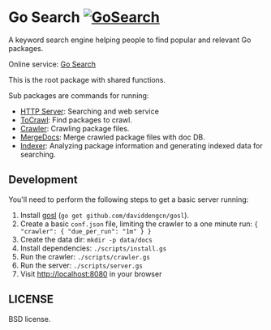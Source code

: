 Go Search [![GoSearch](http://go-search.org/badge?id=github.com%2Fdaviddengcn%2Fgcse)](http://go-search.org/view?id=github.com%2Fdaviddengcn%2Fgcse)
=========

A keyword search engine helping people to find popular and relevant Go packages.

Online service: [Go Search](http://go-search.org/)

This is the root package with shared functions.

Sub packages are commands for running:

* [HTTP Server](http://github.com/daviddengcn/gcse/server): Searching and web service
* [ToCrawl](http://github.com/daviddengcn/gcse/tocrawl): Find packages to crawl.
* [Crawler](http://github.com/daviddengcn/gcse/crawler): Crawling package files.
* [MergeDocs](http://github.com/daviddengcn/gcse/mergedocs): Merge crawled package files with doc DB.
* [Indexer](http://github.com/daviddengcn/gcse/indexer): Analyzing package information and generating indexed data for searching.

Development
-----------

You'll need to perform the following steps to get a basic server running:

  1. Install [gosl](https://github.com/daviddengcn/gosl) (`go get github.com/daviddengcn/gosl`).
  1. Create a basic `conf.json` file, limiting the crawler to a one minute run: `{ "crawler": { "due_per_run": "1m" } }`
  1. Create the data dir: `mkdir -p data/docs`
  1. Install dependencies: `./scripts/install.gs`
  1. Run the crawler: `./scripts/crawler.gs`
  1. Run the server: `./scripts/server.gs`
  1. Visit [http://localhost:8080](http://localhost:8080) in your browser


LICENSE
-------
BSD license.
